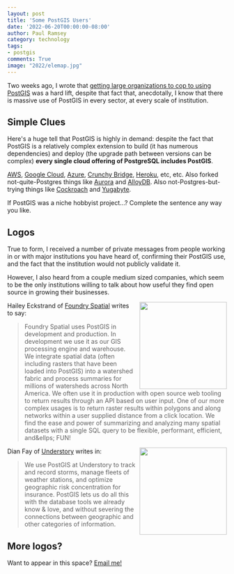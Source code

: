 ```yaml
---
layout: post
title: 'Some PostGIS Users'
date: '2022-06-20T00:00:00-08:00'
author: Paul Ramsey
category: technology
tags:
- postgis
comments: True
image: "2022/elemap.jpg"
---
```


Two weeks ago, I wrote that [getting large organizations to cop to using PostGIS](/2022/04/postgis-logos.html) was a hard lift, despite that fact that, anecdotally, I know that there is massive use of PostGIS in every sector, at every scale of institution.

## Simple Clues

Here's a huge tell that PostGIS is highly in demand: despite the fact that PostGIS is a relatively complex extension to build (it has numerous dependencies) and deploy (the upgrade path between versions can be complex) **every single cloud offering of PostgreSQL includes PostGIS**.

[AWS](https://docs.aws.amazon.com/AmazonRDS/latest/UserGuide/Appendix.PostgreSQL.CommonDBATasks.PostGIS.html), [Google Cloud](https://cloud.google.com/sql/docs/postgres/extensions#postgis), [Azure](https://docs.microsoft.com/en-us/azure/postgresql/single-server/concepts-extensions), [Crunchy Bridge](https://docs.crunchybridge.com/extensions-and-languages/postgis/), [Heroku](https://devcenter.heroku.com/articles/postgis), etc, etc. Also forked not-quite-Postgres things like [Aurora](https://aws.amazon.com/about-aws/whats-new/2021/10/amazon-aurora-postgresql-supports-postgis/) and [AlloyDB](https://cloud.google.com/alloydb/docs/reference/extensions). Also not-Postgres-but-trying things like [Cockroach](https://www.cockroachlabs.com/docs/stable/spatial-data.html) and [Yugabyte](https://docs.yugabyte.com/preview/explore/ysql-language-features/pg-extensions/).

If PostGIS was a niche hobbyist project...? Complete the sentence any way you like.

## Logos

True to form, I received a number of private messages from people working in or with major institutions you have heard of, confirming their PostGIS use, and the fact that the institution would not publicly validate it.

However, I also heard from a couple medium sized companies, which seem to be the only institutions willing to talk about how useful they find open source in growing their businesses.

<img src="{{ site.images }}/2022/foundryLogo.svg" width="200px" style="float:right;padding-left:10px;" />Hailey Eckstrand of [Foundry Spatial](https://foundryspatial.com/) writes to say:


> Foundry Spatial uses PostGIS in development and production. In development we use it as our GIS processing engine and warehouse. We integrate spatial data (often including rasters that have been loaded into PostGIS) into a watershed fabric and process summaries for millions of watersheds across North America. We often use it in production with open source web tooling to return results through an API based on user input. One of our more complex usages is to return raster results within polygons and along networks within a user supplied distance from a click location. We find the ease and power of summarizing and analyzing many spatial datasets with a single SQL query to be flexible, performant, efficient, and&ellps; FUN!

<img src="{{ site.images }}/2022/understory-logo.svg" width="200px" style="float:right;padding-left:10px;" />Dian Fay of [Understory](https://understoryweather.com) writes in:


> We use PostGIS at Understory to track and record storms, manage fleets of weather stations, and optimize geographic risk concentration for insurance. PostGIS lets us do all this with the database tools we already know &amp; love, and without severing the connections between geographic and other categories of information.

## More logos?

Want to appear in this space? [Email me!](mailto:pramsey@cleverelephant.ca)





